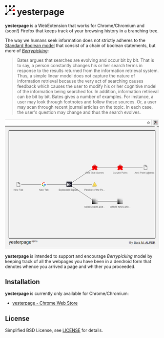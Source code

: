 # ![yesterpage logo](yesterpage/icon32.png) yesterpage

__yesterpage__ is a WebExtension that works for Chrome/Chromium and (soon!) Firefox that keeps track of your browsing
history in a branching tree.

The way we humans seek information does not strictly adheres to the
[Standard Boolean model](https://en.wikipedia.org/wiki/Standard_Boolean_model) that consist of a chain of boolean
statements, but more of
[_Berrypicking_](https://en.wikipedia.org/wiki/Cognitive_models_of_information_retrieval#Berrypicking):

> Bates argues that searches are evolving and occur bit by bit. That is to say, a person constantly changes his or her
> search terms in response to the results returned from the information retrieval system. Thus, a simple linear model
> does not capture the nature of information retrieval because the very act of searching causes feedback which causes
> the user to modify his or her cognitive model of the information being searched for. In addition, information
> retrieval can be bit by bit. Bates gives a number of examples. For instance, a user may look through footnotes and
> follow these sources. Or, a user may scan through recent journal articles on the topic. In each case, the user's
> question may change and thus the search evolves.

<p align="center">
<img src="https://github.com/boramalper/yesterpage/blob/master/yesterpage-ss.png?raw=true" alt="yesterpage screenshot"/>
</p>

__yesterpage__ is intended to support and encourage _Berrypicking_ model by keeping track of all the webpages you have
been in a dendroid form that denotes whence you arrived a page and whither you proceeded.

## Installation
__yesterpage__ is currently only available for Chrome/Chromium:

* [yesterpage - Chrome Web Store](https://chrome.google.com/webstore/detail/yesterpage/adlheikjjfopibmkfcjpbgggfkclicak)

## License
Simplified BSD License, see [LICENSE](LICENSE) for details.
